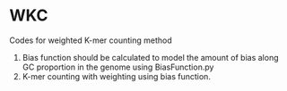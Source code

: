 # WKC
Codes for weighted K-mer counting method

1. Bias function should be calculated to model the amount of bias along GC proportion in the genome using BiasFunction.py
2. K-mer counting with weighting using bias function.
